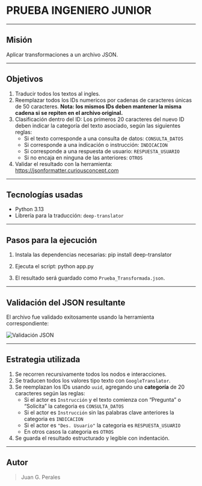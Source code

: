 # PRUEBA INGENIERO JUNIOR

---------------

## Misión

Aplicar transformaciones a un archivo JSON.

---------------

## Objetivos

1. Traducir todos los textos al ingles.
2. Reemplazar todos los IDs numericos por cadenas de caracteres únicas de 50 caracteres.
**Nota: los mismos IDs deben mantener la misma cadena si se repiten en el archivo original.**
3. Clasificación dentro del ID:
Los primeros 20 caracteres del nuevo ID deben indicar la categoría del texto asociado, según las siguientes reglas:
     - Si el texto corresponde a una consulta de datos: `CONSULTA_DATOS`
     - Si corresponde a una indicación o instrucción: `INDICACION`
     - Si corresponde a una respuesta de usuario: `RESPUESTA_USUARIO`
     - Si no encaja en ninguna de las anteriores: `OTROS`
4. Validar el resultado con la herramienta: https://jsonformatter.curiousconcept.com

---------------

## Tecnologías usadas

- Python 3.13
- Librería para la traducción: `deep-translator`

---------------

## Pasos para la ejecución

1. Instala las dependencias necesarias:
   pip install deep-translator

2. Ejecuta el script:
   python app.py

3. El resultado será guardado como `Prueba_Transformada.json`.

---------------

## Validación del JSON resultante

El archivo fue validado exitosamente usando la herramienta correspondiente:

![Validación JSON](Validación.png)

---------------

## Estrategia utilizada

1. Se recorren recursivamente todos los nodos e interacciones.
2. Se traducen todos los valores tipo texto con `GoogleTranslator`.
3. Se reemplazan los IDs usando `uuid`, agregando una **categoría** de 20 caracteres según las reglas:
   - Si el actor es `Instrucción` y el texto comienza con “Pregunta” o “Solicita” la categoria es `CONSULTA_DATOS`
   - Si el actor es `Instrucción` sin las palabras clave anteriores la categoria es `INDICACION`
   - Si el actor es `"Des. Usuario"` la categoria es `RESPUESTA_USUARIO`
   - En otros casos la categoria es `OTROS`
4. Se guarda el resultado estructurado y legible con indentación.

---------------

## Autor

> Juan G. Perales
